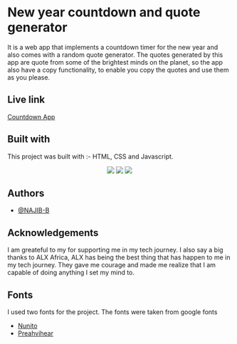 
# New year countdown and quote generator

It is a web app that implements a countdown timer for the new year and also comes with a random quote generator. The quotes generated by this app are quote from some of the brightest minds on the planet, so the app also have a copy functionality, to enable you copy the quotes and use them as you please.



## Live link

[Countdown App]( https://najib-b.github.io/countdown-app/)


## Built with
This project was built with :- HTML, CSS and Javascript.  

<p align="center">
<img src="https://img.shields.io/badge/HTML5-E34F26?style=for-the-badge&logo=html5&logoColor=white" />
<img src="https://img.shields.io/badge/-css3-1572B6?&style=for-the-badge&logo=css3&logoColor=white" />
<img src="https://img.shields.io/badge/-javascript-F7DF1E?&style=for-the-badge&logo=javascript&logoColor=black" />

</p>


## Authors

- [@NAJIB-B](https://www.github.com/NAJIB-B)


## Acknowledgements

I am greateful to my for supporting me in my tech journey. I also say a big thanks to ALX Africa, ALX has being the best thing that has happen to me in my tech journey. They gave me courage and made me realize that I am capable of doing anything I set my mind to.


## Fonts

I used two fonts for the project. The fonts were taken from google fonts

- [Nunito](https://fonts.google.com/specimen/Nunito)
- [Preahvihear](https://fonts.google.com/specimen/Preahvihear)
